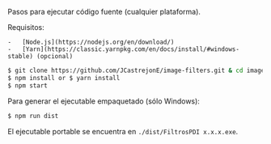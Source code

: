 Pasos para ejecutar código fuente (cualquier plataforma).

Requisitos:

	-	[Node.js](https://nodejs.org/en/download/)
	-	[Yarn](https://classic.yarnpkg.com/en/docs/install/#windows-stable) (opcional)

```bash
$ git clone https://github.com/JCastrejonE/image-filters.git & cd image-filters
$ npm install or $ yarn install
$ npm start
```

Para generar el ejecutable empaquetado (sólo Windows):

```bash
$ npm run dist
```

El ejecutable portable se encuentra en `./dist/FiltrosPDI x.x.x.exe`.

